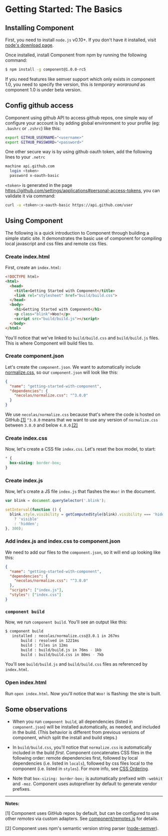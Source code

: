 
# Getting Started: The Basics

## Installing Component

First, you need to install `node.js` v0.10+. If you don't have it installed,
visit [node's download page](http://nodejs.org/download/).

Once installed, install Component from npm by running the following command:

```bash
$ npm install -g component@1.0.0-rc5
```

If you need features like semver support which only exists in component 1.0, you need to specify the version, this is _temporary woraround_ as component 1.0 is under beta version. 

## Config github access

Component using github API to access github repos, one simple way of configure your account is by adding global environment to your profile (eg: `.bashrc` or `.zshrc`) like this:

```bash
export GITHUB_USERNAME="<username>"
export GITHUB_PASSWORD="<password>"
```

One other secure way is by using github oauth token, add the following lines to your `.netrc`

```bash
machine api.github.com
  login <token>
  password x-oauth-basic
```

`<token>` is generated in the page <https://github.com/settings/applications#personal-access-tokens>, you can validate it via command:

```bash
curl -u <token>:x-oauth-basic https://api.github.com/user
```

## Using Component

The following is a quick introduction to Component through building a simple
static site.  It demonstrates the basic use of component for compiling local
javascript and css files and remote css files.

### Create index.html

First, create an `index.html`:

```html
<!DOCTYPE html>
<html>
  <head>
    <title>Getting Started with Component</title>
    <link rel="stylesheet" href="build/build.css">
  </head>
  <body>
    <h1>Getting Started with Component</h1>
    <p class="blink">Woo!</p>
    <script src="build/build.js"></script>
  </body>
</html>
```

You'll notice that we've linked to `build/build.css` and `build/build.js`
files. This is where Component will build files to.

### Create component.json

Let's create the `component.json`. We want to automatically include
[normalize.css](https://github.com/necolas/normalize.css), so our
`component.json` will look like this:

```json
{
  "name": "getting-started-with-component",
  "dependencies": {
    "necolas/normalize.css": "^3.0.0"
  }
}
```

We use `necolas/normalize.css` because that's where the code is hosted
on GitHub.[[1]](#remotes) `^3.0.0` means that we want to use any version of
`normalize.css` between `3.0.0` and below `4.0.0`.[[2]](#semver)


### Create index.css

Now, let's create a CSS file `index.css`. Let's reset the box model, to start:

```css
* {
  box-sizing: border-box;
}
```

### Create index.js

Now, let's create a JS file `index.js` that flashes the `Woo!` in the document.

```js
var blink = document.querySelector('.blink');

setInterval(function () {
  blink.style.visibility = getComputedStyle(blink).visibility === 'hidden'
    ? 'visible'
    : 'hidden';
}, 300);
```

### Add index.js and index.css to component.json

We need to add our files to the `component.json`, so it will end up looking 
like this:

```json
{
  "name": "getting-started-with-component",
  "dependencies": {
    "necolas/normalize.css": "^3.0.0"
  },
  "scripts": ["index.js"],
  "styles": ["index.css"]
}
```

### `component build`

Now, we run `component build`. You'll see an output like this:

```bash
$ component build
   installed : necolas/normalize.css@3.0.1 in 267ms
       build : resolved in 1221ms
       build : files in 12ms
       build : build/build.js in 76ms - 1kb
       build : build/build.css in 80ms - 7kb
```

You'll see `build/build.js` and `build/build.css` files as referenced by 
`index.html`.

### Open index.html

Run `open index.html`. Now you'll notice that `Woo!` is flashing: the
site is built.

## Some observations

- When you run `component build`, all dependencies (listed in `component.json`) 
will be installed automatically, as needed, and included in the build. (This
behavior is different from previous versions of component, which split the
install and build steps.)

- In `build/build.css`, you'll notice that `normalize.css` is automatically
included in the build _first_. Component concatenates CSS files in the
following order: remote dependencies first, followed by local dependencies
(i.e. listed in `locals`), followed by css files local to the component
(i.e. listed in `styles`). For more info, see [CSS Ordering][css-ordering].

- Note that `box-sizing: border-box;` is automatically prefixed with `-webkit`
and `-moz`. Component uses autoprefixer by default to generate vendor prefixes.


-----
**Notes:**

<a name="remotes"></a>
[1] Component uses GitHub repos by default, but can be configured to use other
_remotes_ via custom adapters. See [component/remotes.js][remotes] for details.

<a name="semver"></a>
[2] Component uses npm's semantic version string parser ([node-semver][semver]).


[css-ordering]: https://github.com/component/guide/blob/master/creating-apps-with-components/css-ordering.md
[remotes]: https://github.com/component/remotes.js
[semver]: https://github.com/isaacs/node-semver
